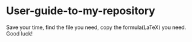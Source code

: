 # User-guide-to-my-repository
Save your time, find the file you need, copy the formula(LaTeX) you need. Good luck!
